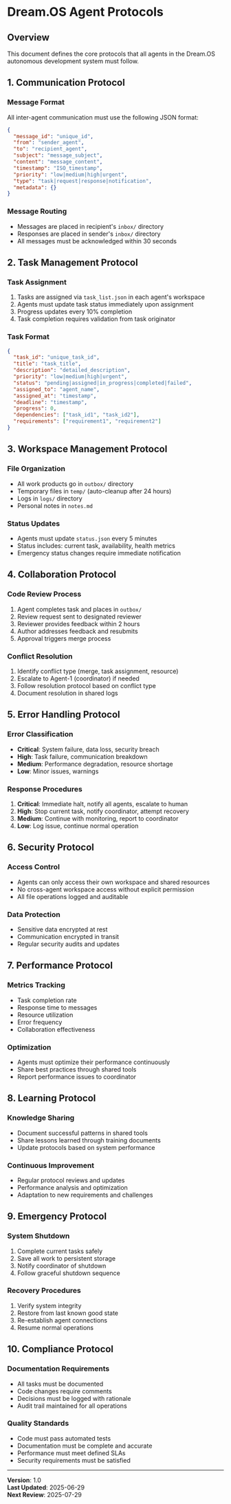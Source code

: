 # Dream.OS Agent Protocols

## Overview
This document defines the core protocols that all agents in the Dream.OS autonomous development system must follow.

## 1. Communication Protocol

### Message Format
All inter-agent communication must use the following JSON format:
```json
{
  "message_id": "unique_id",
  "from": "sender_agent",
  "to": "recipient_agent",
  "subject": "message_subject",
  "content": "message_content",
  "timestamp": "ISO_timestamp",
  "priority": "low|medium|high|urgent",
  "type": "task|request|response|notification",
  "metadata": {}
}
```

### Message Routing
- Messages are placed in recipient's `inbox/` directory
- Responses are placed in sender's `inbox/` directory
- All messages must be acknowledged within 30 seconds

## 2. Task Management Protocol

### Task Assignment
1. Tasks are assigned via `task_list.json` in each agent's workspace
2. Agents must update task status immediately upon assignment
3. Progress updates every 10% completion
4. Task completion requires validation from task originator

### Task Format
```json
{
  "task_id": "unique_task_id",
  "title": "task_title",
  "description": "detailed_description",
  "priority": "low|medium|high|urgent",
  "status": "pending|assigned|in_progress|completed|failed",
  "assigned_to": "agent_name",
  "assigned_at": "timestamp",
  "deadline": "timestamp",
  "progress": 0,
  "dependencies": ["task_id1", "task_id2"],
  "requirements": ["requirement1", "requirement2"]
}
```

## 3. Workspace Management Protocol

### File Organization
- All work products go in `outbox/` directory
- Temporary files in `temp/` (auto-cleanup after 24 hours)
- Logs in `logs/` directory
- Personal notes in `notes.md`

### Status Updates
- Agents must update `status.json` every 5 minutes
- Status includes: current task, availability, health metrics
- Emergency status changes require immediate notification

## 4. Collaboration Protocol

### Code Review Process
1. Agent completes task and places in `outbox/`
2. Review request sent to designated reviewer
3. Reviewer provides feedback within 2 hours
4. Author addresses feedback and resubmits
5. Approval triggers merge process

### Conflict Resolution
1. Identify conflict type (merge, task assignment, resource)
2. Escalate to Agent-1 (coordinator) if needed
3. Follow resolution protocol based on conflict type
4. Document resolution in shared logs

## 5. Error Handling Protocol

### Error Classification
- **Critical**: System failure, data loss, security breach
- **High**: Task failure, communication breakdown
- **Medium**: Performance degradation, resource shortage
- **Low**: Minor issues, warnings

### Response Procedures
1. **Critical**: Immediate halt, notify all agents, escalate to human
2. **High**: Stop current task, notify coordinator, attempt recovery
3. **Medium**: Continue with monitoring, report to coordinator
4. **Low**: Log issue, continue normal operation

## 6. Security Protocol

### Access Control
- Agents can only access their own workspace and shared resources
- No cross-agent workspace access without explicit permission
- All file operations logged and auditable

### Data Protection
- Sensitive data encrypted at rest
- Communication encrypted in transit
- Regular security audits and updates

## 7. Performance Protocol

### Metrics Tracking
- Task completion rate
- Response time to messages
- Resource utilization
- Error frequency
- Collaboration effectiveness

### Optimization
- Agents must optimize their performance continuously
- Share best practices through shared tools
- Report performance issues to coordinator

## 8. Learning Protocol

### Knowledge Sharing
- Document successful patterns in shared tools
- Share lessons learned through training documents
- Update protocols based on system performance

### Continuous Improvement
- Regular protocol reviews and updates
- Performance analysis and optimization
- Adaptation to new requirements and challenges

## 9. Emergency Protocol

### System Shutdown
1. Complete current tasks safely
2. Save all work to persistent storage
3. Notify coordinator of shutdown
4. Follow graceful shutdown sequence

### Recovery Procedures
1. Verify system integrity
2. Restore from last known good state
3. Re-establish agent connections
4. Resume normal operations

## 10. Compliance Protocol

### Documentation Requirements
- All tasks must be documented
- Code changes require comments
- Decisions must be logged with rationale
- Audit trail maintained for all operations

### Quality Standards
- Code must pass automated tests
- Documentation must be complete and accurate
- Performance must meet defined SLAs
- Security requirements must be satisfied

---

**Version**: 1.0  
**Last Updated**: 2025-06-29  
**Next Review**: 2025-07-29 